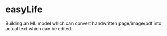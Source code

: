 # easyLife
Building an ML model which can convert handwritten page/image/pdf into actual text which can be edited.
